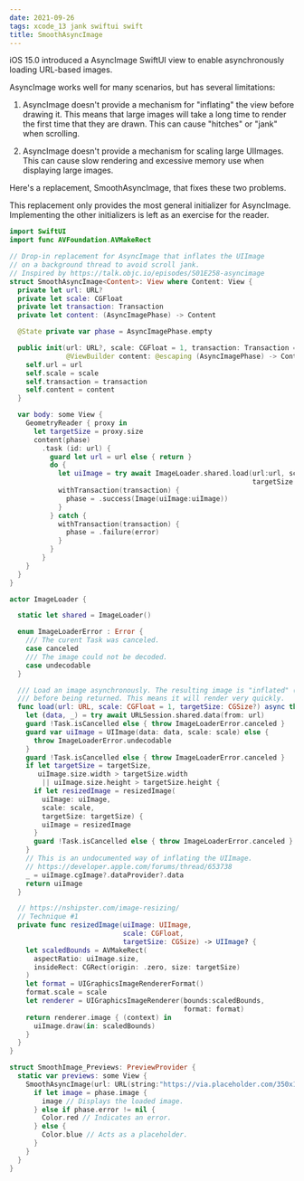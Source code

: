 ```yaml
---
date: 2021-09-26
tags: xcode_13 jank swiftui swift
title: SmoothAsyncImage
---
```


iOS 15.0 introduced a AsyncImage SwiftUI view to enable asynchronously loading URL-based images.

AsyncImage works well for many scenarios, but has several limitations:

1. AsyncImage doesn't provide a mechanism for "inflating" the view before drawing it. This means
that large images will take a long time to render the first time that they are drawn. This can
cause  "hitches" or "jank" when scrolling.

2. AsyncImage doesn't provide a mechanism for scaling large UIImages. This can
cause slow rendering and excessive memory use when displaying large images.

Here's a replacement, SmoothAsyncImage, that fixes these two problems.

<!--more-->

This replacement only provides the most general initializer for AsyncImage. Implementing the
other initializers is left as an exercise for the reader.

``` swift
import SwiftUI
import func AVFoundation.AVMakeRect

// Drop-in replacement for AsyncImage that inflates the UIImage
// on a background thread to avoid scroll jank.
// Inspired by https://talk.objc.io/episodes/S01E258-asyncimage
struct SmoothAsyncImage<Content>: View where Content: View {
  private let url: URL?
  private let scale: CGFloat
  private let transaction: Transaction
  private let content: (AsyncImagePhase) -> Content

  @State private var phase = AsyncImagePhase.empty

  public init(url: URL?, scale: CGFloat = 1, transaction: Transaction = Transaction(),
              @ViewBuilder content: @escaping (AsyncImagePhase) -> Content) {
    self.url = url
    self.scale = scale
    self.transaction = transaction
    self.content = content
  }

  var body: some View {
    GeometryReader { proxy in
      let targetSize = proxy.size
      content(phase)
        .task (id: url) {
          guard let url = url else { return }
          do {
            let uiImage = try await ImageLoader.shared.load(url:url, scale:scale,
                                                            targetSize:targetSize)
            withTransaction(transaction) {
              phase = .success(Image(uiImage:uiImage))
            }
          } catch {
            withTransaction(transaction) {
              phase = .failure(error)
            }
          }
        }
    }
  }
}

actor ImageLoader {

  static let shared = ImageLoader()

  enum ImageLoaderError : Error {
    /// The curent Task was canceled.
    case canceled
    /// The image could not be decoded.
    case undecodable
  }

  /// Load an image asynchronously. The resulting image is "inflated" (decoded to pixels)
  /// before being returned. This means it will render very quickly.
  func load(url: URL, scale: CGFloat = 1, targetSize: CGSize?) async throws -> UIImage {
    let (data, _) = try await URLSession.shared.data(from: url)
    guard !Task.isCancelled else { throw ImageLoaderError.canceled }
    guard var uiImage = UIImage(data: data, scale: scale) else {
      throw ImageLoaderError.undecodable
    }
    guard !Task.isCancelled else { throw ImageLoaderError.canceled }
    if let targetSize = targetSize,
       uiImage.size.width > targetSize.width
        || uiImage.size.height > targetSize.height {
      if let resizedImage = resizedImage(
        uiImage: uiImage,
        scale: scale,
        targetSize: targetSize) {
        uiImage = resizedImage
      }
      guard !Task.isCancelled else { throw ImageLoaderError.canceled }
    }
    // This is an undocumented way of inflating the UIImage.
    // https://developer.apple.com/forums/thread/653738
    _ = uiImage.cgImage?.dataProvider?.data
    return uiImage
  }

  // https://nshipster.com/image-resizing/
  // Technique #1
  private func resizedImage(uiImage: UIImage,
                            scale: CGFloat,
                            targetSize: CGSize) -> UIImage? {
    let scaledBounds = AVMakeRect(
      aspectRatio: uiImage.size,
      insideRect: CGRect(origin: .zero, size: targetSize)
    )
    let format = UIGraphicsImageRendererFormat()
    format.scale = scale
    let renderer = UIGraphicsImageRenderer(bounds:scaledBounds,
                                           format: format)
    return renderer.image { (context) in
      uiImage.draw(in: scaledBounds)
    }
  }
}

struct SmoothImage_Previews: PreviewProvider {
  static var previews: some View {
    SmoothAsyncImage(url: URL(string:"https://via.placeholder.com/350x150")) { phase in
      if let image = phase.image {
        image // Displays the loaded image.
      } else if phase.error != nil {
        Color.red // Indicates an error.
      } else {
        Color.blue // Acts as a placeholder.
      }
    }
  }
}
```

